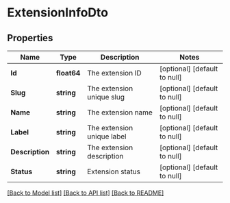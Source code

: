 # ExtensionInfoDto

## Properties
Name | Type | Description | Notes
------------ | ------------- | ------------- | -------------
**Id** | **float64** | The extension ID | [optional] [default to null]
**Slug** | **string** | The extension unique slug | [optional] [default to null]
**Name** | **string** | The extension name | [optional] [default to null]
**Label** | **string** | The extension unique label | [optional] [default to null]
**Description** | **string** | The extension description | [optional] [default to null]
**Status** | **string** | Extension status | [optional] [default to null]

[[Back to Model list]](../README.md#documentation-for-models) [[Back to API list]](../README.md#documentation-for-api-endpoints) [[Back to README]](../README.md)

